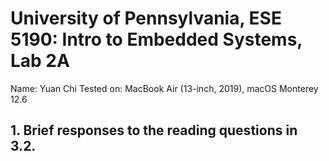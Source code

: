 # University of Pennsylvania, ESE 5190: Intro to Embedded Systems, Lab 2A

   Name: Yuan Chi
   Tested on: MacBook Air (13-inch, 2019), macOS Monterey 12.6

## 1. Brief responses to the reading questions in 3.2.
